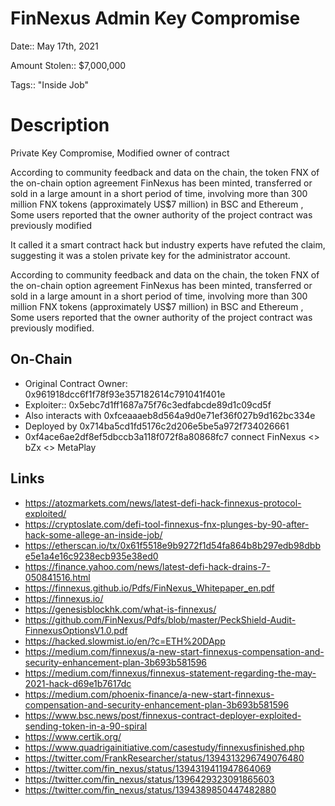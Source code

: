 # FinNexus Admin Key Compromise

Date:: May 17th, 2021

Amount Stolen:: $7,000,000

Tags:: "Inside Job"

# Description

Private Key Compromise, Modified owner of contract

According to community feedback and data on the chain, the token FNX of the on-chain option agreement FinNexus has been minted, transferred or sold in a large amount in a short period of time, involving more than 300 million FNX tokens (approximately US$7 million) in BSC and Ethereum , Some users reported that the owner authority of the project contract was previously modified

It called it a smart contract hack but industry experts have refuted the claim, suggesting it was a stolen private key for the administrator account. 

According to community feedback and data on the chain, the token FNX of the on-chain option agreement FinNexus has been minted, transferred or sold in a large amount in a short period of time, involving more than 300 million FNX tokens (approximately US$7 million) in BSC and Ethereum , Some users reported that the owner authority of the project contract was previously modified.


## On-Chain 
- Original Contract Owner: 0x961918dcc6f1f78f93e357182614c791041f401e
- Exploiter:: 0x5ebc7d1ff1687a75f76c3edfabcde89d1c09cd5f
- Also interacts with 0xfceaaaeb8d564a9d0e71ef36f027b9d162bc334e
- Deployed by 0x714ba5cd1fd5176c2d206e5be5a972f734026661
- 0xf4ace6ae2df8ef5dbccb3a118f072f8a80868fc7 connect FinNexus <> bZx <> MetaPlay

## Links

- https://atozmarkets.com/news/latest-defi-hack-finnexus-protocol-exploited/
- https://cryptoslate.com/defi-tool-finnexus-fnx-plunges-by-90-after-hack-some-allege-an-inside-job/
- https://etherscan.io/tx/0x61f5518e9b9272f1d54fa864b8b297edb98dbbe5e1a4e16c9238ecb935e38ed0
- https://finance.yahoo.com/news/latest-defi-hack-drains-7-050841516.html
- https://finnexus.github.io/Pdfs/FinNexus_Whitepaper_en.pdf
- https://finnexus.io/
- https://genesisblockhk.com/what-is-finnexus/
- https://github.com/FinNexus/Pdfs/blob/master/PeckShield-Audit-FinnexusOptionsV1.0.pdf
- https://hacked.slowmist.io/en/?c=ETH%20DApp
- https://medium.com/finnexus/a-new-start-finnexus-compensation-and-security-enhancement-plan-3b693b581596
- https://medium.com/finnexus/finnexus-statement-regarding-the-may-2021-hack-d69e1b7617dc
- https://medium.com/phoenix-finance/a-new-start-finnexus-compensation-and-security-enhancement-plan-3b693b581596
- https://www.bsc.news/post/finnexus-contract-deployer-exploited-sending-token-in-a-90-spiral
- https://www.certik.org/
- https://www.quadrigainitiative.com/casestudy/finnexusfinished.php
- https://twitter.com/FrankResearcher/status/1394313296749076480
- https://twitter.com/fin_nexus/status/1394319411947864069
- https://twitter.com/fin_nexus/status/1396429323091865603
- https://twitter.com/fin_nexus/status/1394389850447482880